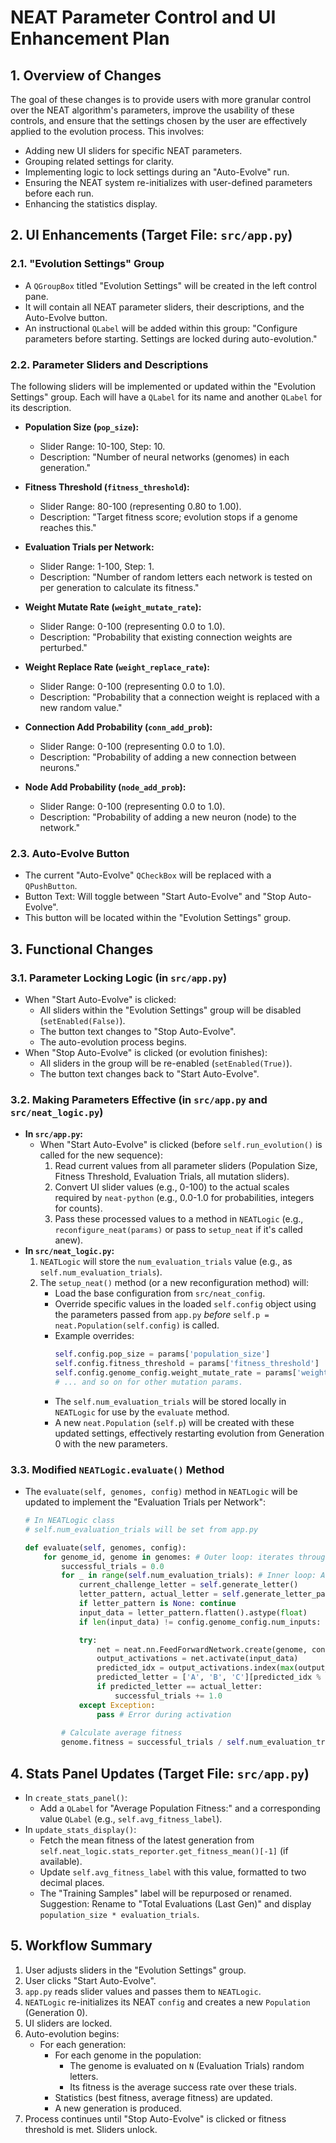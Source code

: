 # NEAT Parameter Control and UI Enhancement Plan

## 1. Overview of Changes

The goal of these changes is to provide users with more granular control over the NEAT algorithm's parameters, improve the usability of these controls, and ensure that the settings chosen by the user are effectively applied to the evolution process. This involves:
*   Adding new UI sliders for specific NEAT parameters.
*   Grouping related settings for clarity.
*   Implementing logic to lock settings during an "Auto-Evolve" run.
*   Ensuring the NEAT system re-initializes with user-defined parameters before each run.
*   Enhancing the statistics display.

## 2. UI Enhancements (Target File: `src/app.py`)

### 2.1. "Evolution Settings" Group

*   A `QGroupBox` titled "Evolution Settings" will be created in the left control pane.
*   It will contain all NEAT parameter sliders, their descriptions, and the Auto-Evolve button.
*   An instructional `QLabel` will be added within this group: "Configure parameters before starting. Settings are locked during auto-evolution."

### 2.2. Parameter Sliders and Descriptions

The following sliders will be implemented or updated within the "Evolution Settings" group. Each will have a `QLabel` for its name and another `QLabel` for its description.

*   **Population Size (`pop_size`):**
    *   Slider Range: 10-100, Step: 10.
    *   Description: "Number of neural networks (genomes) in each generation."

*   **Fitness Threshold (`fitness_threshold`):**
    *   Slider Range: 80-100 (representing 0.80 to 1.00).
    *   Description: "Target fitness score; evolution stops if a genome reaches this."

*   **Evaluation Trials per Network:**
    *   Slider Range: 1-100, Step: 1.
    *   Description: "Number of random letters each network is tested on per generation to calculate its fitness."

*   **Weight Mutate Rate (`weight_mutate_rate`):**
    *   Slider Range: 0-100 (representing 0.0 to 1.0).
    *   Description: "Probability that existing connection weights are perturbed."

*   **Weight Replace Rate (`weight_replace_rate`):**
    *   Slider Range: 0-100 (representing 0.0 to 1.0).
    *   Description: "Probability that a connection weight is replaced with a new random value."

*   **Connection Add Probability (`conn_add_prob`):**
    *   Slider Range: 0-100 (representing 0.0 to 1.0).
    *   Description: "Probability of adding a new connection between neurons."

*   **Node Add Probability (`node_add_prob`):**
    *   Slider Range: 0-100 (representing 0.0 to 1.0).
    *   Description: "Probability of adding a new neuron (node) to the network."

### 2.3. Auto-Evolve Button

*   The current "Auto-Evolve" `QCheckBox` will be replaced with a `QPushButton`.
*   Button Text: Will toggle between "Start Auto-Evolve" and "Stop Auto-Evolve".
*   This button will be located within the "Evolution Settings" group.

## 3. Functional Changes

### 3.1. Parameter Locking Logic (in `src/app.py`)

*   When "Start Auto-Evolve" is clicked:
    *   All sliders within the "Evolution Settings" group will be disabled (`setEnabled(False)`).
    *   The button text changes to "Stop Auto-Evolve".
    *   The auto-evolution process begins.
*   When "Stop Auto-Evolve" is clicked (or evolution finishes):
    *   All sliders in the group will be re-enabled (`setEnabled(True)`).
    *   The button text changes back to "Start Auto-Evolve".

### 3.2. Making Parameters Effective (in `src/app.py` and `src/neat_logic.py`)

*   **In `src/app.py`:**
    *   When "Start Auto-Evolve" is clicked (before `self.run_evolution()` is called for the new sequence):
        1.  Read current values from all parameter sliders (Population Size, Fitness Threshold, Evaluation Trials, all mutation sliders).
        2.  Convert UI slider values (e.g., 0-100) to the actual scales required by `neat-python` (e.g., 0.0-1.0 for probabilities, integers for counts).
        3.  Pass these processed values to a method in `NEATLogic` (e.g., `reconfigure_neat(params)` or pass to `setup_neat` if it's called anew).
*   **In `src/neat_logic.py`:**
    1.  `NEATLogic` will store the `num_evaluation_trials` value (e.g., as `self.num_evaluation_trials`).
    2.  The `setup_neat()` method (or a new reconfiguration method) will:
        *   Load the base configuration from `src/neat_config`.
        *   Override specific values in the loaded `self.config` object using the parameters passed from `app.py` *before* `self.p = neat.Population(self.config)` is called.
        *   Example overrides:
            ```python
            self.config.pop_size = params['population_size']
            self.config.fitness_threshold = params['fitness_threshold']
            self.config.genome_config.weight_mutate_rate = params['weight_mutate_rate']
            # ... and so on for other mutation params.
            ```
        *   The `self.num_evaluation_trials` will be stored locally in `NEATLogic` for use by the `evaluate` method.
        *   A new `neat.Population` (`self.p`) will be created with these updated settings, effectively restarting evolution from Generation 0 with the new parameters.

### 3.3. Modified `NEATLogic.evaluate()` Method

*   The `evaluate(self, genomes, config)` method in `NEATLogic` will be updated to implement the "Evaluation Trials per Network":
    ```python
    # In NEATLogic class
    # self.num_evaluation_trials will be set from app.py

    def evaluate(self, genomes, config):
        for genome_id, genome in genomes: # Outer loop: iterates through each network
            successful_trials = 0.0
            for _ in range(self.num_evaluation_trials): # Inner loop: ALL trials for CURRENT genome
                current_challenge_letter = self.generate_letter()
                letter_pattern, actual_letter = self.generate_letter_pattern(current_challenge_letter)
                if letter_pattern is None: continue
                input_data = letter_pattern.flatten().astype(float)
                if len(input_data) != config.genome_config.num_inputs: continue

                try:
                    net = neat.nn.FeedForwardNetwork.create(genome, config)
                    output_activations = net.activate(input_data)
                    predicted_idx = output_activations.index(max(output_activations))
                    predicted_letter = ['A', 'B', 'C'][predicted_idx % 3]
                    if predicted_letter == actual_letter:
                        successful_trials += 1.0
                except Exception:
                    pass # Error during activation
            
            # Calculate average fitness
            genome.fitness = successful_trials / self.num_evaluation_trials if self.num_evaluation_trials > 0 else 0.0
    ```

## 4. Stats Panel Updates (Target File: `src/app.py`)

*   In `create_stats_panel()`:
    *   Add a `QLabel` for "Average Population Fitness:" and a corresponding value `QLabel` (e.g., `self.avg_fitness_label`).
*   In `update_stats_display()`:
    *   Fetch the mean fitness of the latest generation from `self.neat_logic.stats_reporter.get_fitness_mean()[-1]` (if available).
    *   Update `self.avg_fitness_label` with this value, formatted to two decimal places.
    *   The "Training Samples" label will be repurposed or renamed. Suggestion: Rename to "Total Evaluations (Last Gen)" and display `population_size * evaluation_trials`.

## 5. Workflow Summary

1.  User adjusts sliders in the "Evolution Settings" group.
2.  User clicks "Start Auto-Evolve".
3.  `app.py` reads slider values and passes them to `NEATLogic`.
4.  `NEATLogic` re-initializes its NEAT `config` and creates a new `Population` (Generation 0).
5.  UI sliders are locked.
6.  Auto-evolution begins:
    *   For each generation:
        *   For each genome in the population:
            *   The genome is evaluated on `N` (Evaluation Trials) random letters.
            *   Its fitness is the average success rate over these trials.
        *   Statistics (best fitness, average fitness) are updated.
        *   A new generation is produced.
7.  Process continues until "Stop Auto-Evolve" is clicked or fitness threshold is met. Sliders unlock.
